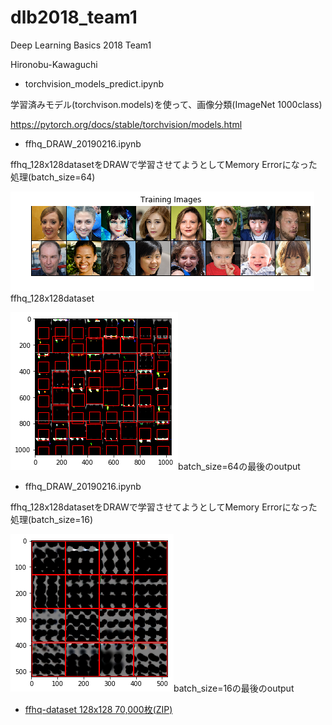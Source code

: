 # dlb2018_team1
Deep Learning Basics 2018 Team1

Hironobu-Kawaguchi

- torchvision_models_predict.ipynb

学習済みモデル(torchvison.models)を使って、画像分類(ImageNet 1000class)

https://pytorch.org/docs/stable/torchvision/models.html


- ffhq_DRAW_20190216.ipynb

ffhq_128x128datasetをDRAWで学習させてようとしてMemory Errorになった処理(batch_size=64)

![ffhq_128x128dataset](image/output_11_1.png)ffhq_128x128dataset

![batch_size=64の最後のoutput](image/output_29_10.png)batch_size=64の最後のoutput

- ffhq_DRAW_20190216.ipynb

ffhq_128x128datasetをDRAWで学習させてようとしてMemory Errorになった処理(batch_size=16)

![batch_size=16の最後のoutput](image/output_25_2568.png)batch_size=16の最後のoutput


- [ffhq-dataset 128x128 70,000枚(ZIP)](https://1drv.ms/u/s!AvHteFLdGh-Dk6ADkTBKk1ngn7unDw)
